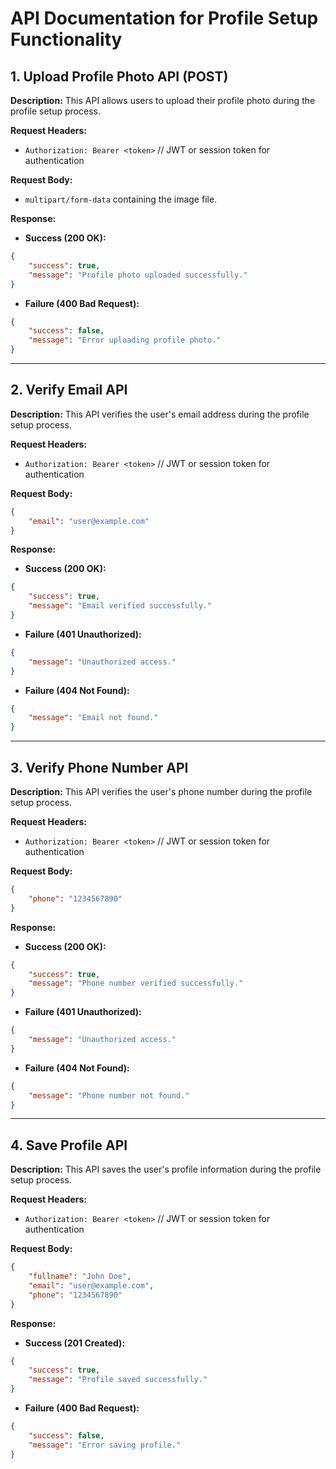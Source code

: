 # API Documentation for Profile Setup Functionality

## 1. Upload Profile Photo API (POST)

**Description:** This API allows users to upload their profile photo during the profile setup process.

**Request Headers:**
- `Authorization: Bearer <token>` // JWT or session token for authentication

**Request Body:**
- `multipart/form-data` containing the image file.

**Response:**
- **Success (200 OK):**
```json
{
    "success": true,
    "message": "Profile photo uploaded successfully."
}
```
- **Failure (400 Bad Request):**
```json
{
    "success": false,
    "message": "Error uploading profile photo."
}
```

---

## 2. Verify Email API

**Description:** This API verifies the user's email address during the profile setup process.

**Request Headers:**
- `Authorization: Bearer <token>` // JWT or session token for authentication

**Request Body:**
```json
{
    "email": "user@example.com"
}
```

**Response:**
- **Success (200 OK):**
```json
{
    "success": true,
    "message": "Email verified successfully."
}
```
- **Failure (401 Unauthorized):**
```json
{
    "message": "Unauthorized access."
}
```
- **Failure (404 Not Found):**
```json
{
    "message": "Email not found."
}
```

---

## 3. Verify Phone Number API

**Description:** This API verifies the user's phone number during the profile setup process.

**Request Headers:**
- `Authorization: Bearer <token>` // JWT or session token for authentication

**Request Body:**
```json
{
    "phone": "1234567890"
}
```

**Response:**
- **Success (200 OK):**
```json
{
    "success": true,
    "message": "Phone number verified successfully."
}
```
- **Failure (401 Unauthorized):**
```json
{
    "message": "Unauthorized access."
}
```
- **Failure (404 Not Found):**
```json
{
    "message": "Phone number not found."
}
```

---

## 4. Save Profile API

**Description:** This API saves the user's profile information during the profile setup process.

**Request Headers:**
- `Authorization: Bearer <token>` // JWT or session token for authentication

**Request Body:**
```json
{
    "fullname": "John Doe",
    "email": "user@example.com",
    "phone": "1234567890"
}
```

**Response:**
- **Success (201 Created):**
```json
{
    "success": true,
    "message": "Profile saved successfully."
}
```
- **Failure (400 Bad Request):**
```json
{
    "success": false,
    "message": "Error saving profile."
}
```